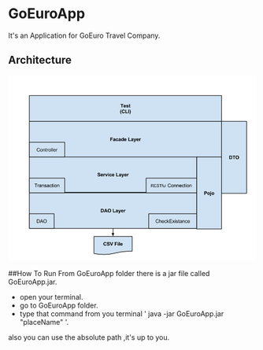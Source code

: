# GoEuroApp
It's an Application for GoEuro Travel Company.

## Architecture
![alt tag](https://github.com/ahmedami/GoEuroApp/blob/master/Architecture.png)

##How To Run
From GoEuroApp folder there is a jar file called GoEuroApp.jar.
- open your terminal.
- go to GoEuroApp folder.
-  type that command from you terminal ' java -jar GoEuroApp.jar "placeName" '.

also you can use the absolute path ,it's up to you.
